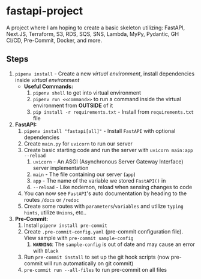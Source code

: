 # fastapi-project

A project where I am hoping to create a basic skeleton utilizing: FastAPI, Next.JS, Terraform, S3, RDS, SQS, SNS, Lambda, MyPy, Pydantic, GH CI/CD, Pre-Commit, Docker, and more.

## Steps

1. `pipenv install` - Create a new *virtual environment*, install dependencies inside *virtual environment*
   - **Useful Commands:**
      1. `pipenv shell` to get into virtual environment
      2. `pipenv run <<command>>` to run a command inside the virtual environment from **OUTSIDE** of it
      3. `pip install -r requirements.txt` - Install from `requirements.txt` file
2. **FastAPI:**
   1. `pipenv install "fastapi[all]"` - Install `FastAPI` with optional dependencies
   2. Create `main.py` for `uvicorn` to run our server
   3. Create basic starting code and run the server with `uvicorn main:app --reload`
      1. `uvicorn` - An ASGI (Asynchronous Server Gateway Interface) server implementation
      2. `main` - The file containing our server (`app`)
      3. `app` - The name of the variable we stored `FastAPI()` in
      4. `--reload` - Like nodemon, reload when sensing changes to code
   4. You can now see `FastAPI`'s auto documentation by heading to the routes `/docs` or `/redoc`
   5. Create some routes with `parameters`/`variables` and utilize `typing hints`, utilize `Unions`, etc..
3. **Pre-Commit:**
   1. Install `pipenv install pre-commit`
   2. Create `.pre-commit-config.yaml` (pre-commit configuration file). View sample with `pre-commit sample-config`
      1. **`WARNING`**: The `sample-config` is out of date and may cause an error with `Black`
   3. Run `pre-commit install` to set up the git hook scripts (now pre-commit will run automatically on git commit)
   4. `pre-commit run --all-files` to run pre-commit on all files
